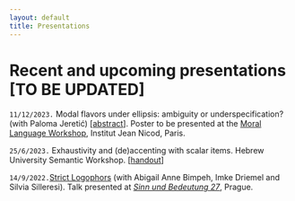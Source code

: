 ```yaml
---
layout: default
title: Presentations
---
```






# Recent and upcoming presentations [TO BE UPDATED]

`11/12/2023.` Modal flavors under ellipsis: ambiguity or underspecification? (with Paloma Jeretić) [[abstract](https://www.dropbox.com/scl/fi/9fga8twozfypck2rbrpf7/Modal-flavors-under-ellipsis-ambiguity-or-underspecification.pdf?rlkey=eslrrrjbt7hdkgsc288rzphw1&dl=0)]. Poster to be presented at  the [Moral Language Workshop](https://www.dropbox.com/scl/fi/9fga8twozfypck2rbrpf7/Modal-flavors-under-ellipsis-ambiguity-or-underspecification.pdf?rlkey=eslrrrjbt7hdkgsc288rzphw1&dl=0), Institut Jean Nicod, Paris. 

`25/6/2023.` Exhaustivity and (de)accenting with scalar items. Hebrew University Semantic Workshop.  [[handout](https://www.dropbox.com/scl/fi/qk6fe1dcloo4vkqdkmj5x/Exhaustivity-and-de-accenting-with-scalar-items.pdf?rlkey=re8wbd1kikb8khcdzuva370cd&dl=0)]


`14/9/2022.`[Strict Logophors](https://drive.google.com/file/d/1KBFjmoAOvqbtSWfL2XjdFYEG2FvVNphJ/view) (with Abigail Anne Bimpeh, Imke Driemel and Silvia Silleresi). Talk presented at *[Sinn und Bedeutung 27](https://sub27.ff.cuni.cz/)*, Prague.





